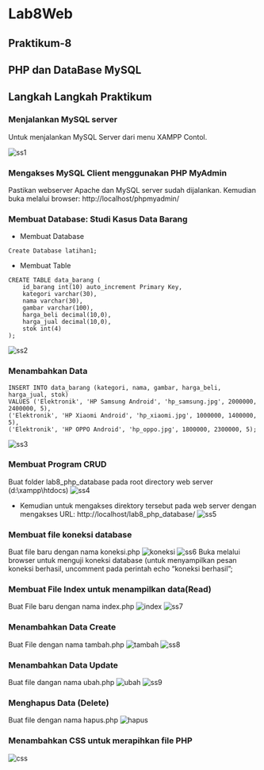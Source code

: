 # Lab8Web
## Praktikum-8
## PHP dan DataBase MySQL
## Langkah Langkah Praktikum
### Menjalankan MySQL server
Untuk menjalankan MySQL Server dari menu XAMPP Contol.

![ss1](/image/ss1.png)
### Mengakses MySQL Client menggunakan PHP MyAdmin
Pastikan webserver Apache dan MySQL server sudah dijalankan. Kemudian buka
melalui browser: http://localhost/phpmyadmin/


### Membuat Database: Studi Kasus Data Barang
- Membuat Database 
```
Create Database latihan1;
```
- Membuat Table 
```
CREATE TABLE data_barang (
    id_barang int(10) auto_increment Primary Key,
    kategori varchar(30),
    nama varchar(30),
    gambar varchar(100),
    harga_beli decimal(10,0),
    harga_jual decimal(10,0),
    stok int(4)
);
```
![ss2](/image/ss2.png)
### Menambahkan Data 
```
INSERT INTO data_barang (kategori, nama, gambar, harga_beli, harga_jual, stok)
VALUES ('Elektronik', 'HP Samsung Android', 'hp_samsung.jpg', 2000000, 2400000, 5),
('Elektronik', 'HP Xiaomi Android', 'hp_xiaomi.jpg', 1000000, 1400000, 5),
('Elektronik', 'HP OPPO Android', 'hp_oppo.jpg', 1800000, 2300000, 5);
```
![ss3](/image/ss3.png)
### Membuat Program CRUD
Buat folder lab8_php_database pada root directory web server (d:\xampp\htdocs)
![ss4](/image/ss4.png)

- Kemudian untuk mengakses direktory tersebut pada web server dengan mengakses URL:
http://localhost/lab8_php_database/
![ss5](/image/ss5.png)

### Membuat file koneksi database
Buat file baru dengan nama koneksi.php
![koneksi](/image/koneksi.png)
![ss6](/image/ss6.png)
Buka melalui browser untuk menguji koneksi database (untuk menyampilkan pesan
koneksi berhasil, uncomment pada perintah echo “koneksi berhasil”;

### Membuat File Index untuk menampilkan data(Read)
Buat File baru dengan nama index.php
![index](/image/index.png)
![ss7](/image/ss7.png)

### Menambahkan Data Create
Buat File dengan nama tambah.php
![tambah](/image/tambah.png)
![ss8](/image/ss8.png)

### Menambahkan Data Update
Buat file dangan nama ubah.php
![ubah](/image/ubah.png)
![ss9](/image/ss9.png)

### Menghapus Data (Delete)
Buat file dengan nama hapus.php
![hapus](/image/hapus.png)

### Menambahkan CSS untuk merapihkan file PHP
![css](/image/css.png)

